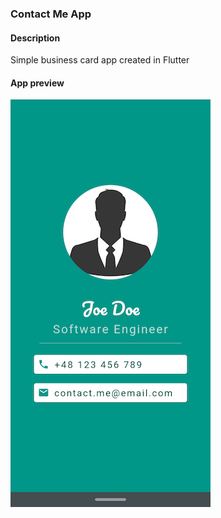 ### Contact Me App


#### Description
Simple business card app created in Flutter


#### App preview
![app-preview](https://github.com/tchorzewski1991/contact_me_app/blob/master/contact_me_app.png)
